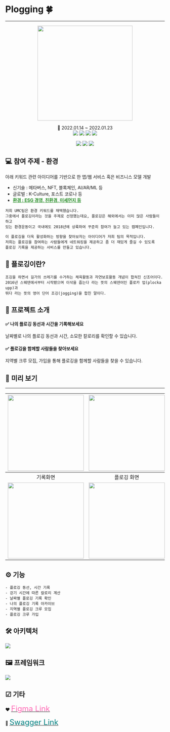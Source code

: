# Plogging 🍀
-------
<p align="center"><img src = "https://user-images.githubusercontent.com/59572441/149891068-21479ecc-84d3-4d2d-94a5-5e35ed685689.png" height="300"/></p>
<div align="center">📅 2022.01.14 ~ 2022.01.23 </div>

<div align="center">
<img src="https://img.shields.io/badge/Spring boot-6DB33F?style=flat&logo=Spring&logoColor=white"/></a> 
<img src="https://img.shields.io/badge/Android-3DDC84?style=flat&logo=Android&logoColor=white"/></a>
<img src="https://img.shields.io/badge/Java-007396?style=flat&logo=Java&logoColor=white"/></a>
<img src="https://img.shields.io/badge/Kotlin-7F52FF?style=flat&logo=Kotlin&logoColor=white"/></a>

<img src="https://img.shields.io/badge/MySQL-4479A1?style=flat&logo=MySQL&logoColor=white"/></a>
<img src="https://img.shields.io/badge/Swagger-85EA2D?style=flat&logo=Swagger&logoColor=white"/></a>
<img src="https://img.shields.io/badge/Figma-F24E1E?style=flat&logo=Figma&logoColor=white"/></a>
</div>


## 💻 참여 주제 - 환경
아래 키워드 관련 아이디어를 기반으로 한 앱/웹 서비스 혹은 비즈니스 모델 개발
- 신기술 : 메타버스, NFT, 블록체인, AI/AR/ML 등
- 글로벌 : K-Culture, 포스트 코로나 등
- <font color="#228B22"><strong><u> 환경 : ESG 경영, 친환경, 미세먼지 등</u></strong></font>
```
저희 UMC팀은 환경 키워드를 채택했습니다.
그중에서 플로깅이라는 것을 주제로 선정했는데요, 플로깅은 해외에서는 이미 많은 사람들이 하고
있는 환경운동이고 국내에도 2018년에 상륙하여 꾸준히 참여가 늘고 있는 캠페인입니다.

이 플로깅을 더욱 활성화하는 방향을 찾아보자는 아이디어가 저희 팀의 목적입니다.
저희는 플로깅을 참여하는 사람들에게 네트워킹을 제공하고 좀 더 재밌게 즐길 수 있도록
플로깅 기록을 제공하는 서비스를 만들고 있습니다.
```


## 🌳 플로깅이란?
```
조깅을 하면서 길가의 쓰레기를 수거하는 체육활동과 자연보호활동 개념이 합쳐진 신조어이다.
2016년 스웨덴에서부터 시작됐으며 이삭을 줍는다 라는 뜻의 스웨덴어인 플로카 업(plocka upp)과
뛰다 라는 뜻의 영어 단어 조깅(jogging)을 합친 말이다.
```


## 📢 프로젝트 소개 
#### ✅ 나의 플로깅 동선과 시간을 기록해보세요
날짜별로 나의 플로깅 동선과 시간, 소모한 칼로리를 확인할 수 있습니다.
#### ✅ 플로깅을 함께할 사람들을 찾아보세요
지역별 크루 모집, 가입을 통해 플로깅을 함께할 사람들을 찾을 수 있습니다.



## 👀 미리 보기
----
|<img width=240 src = "https://user-images.githubusercontent.com/59572441/150625814-4e4911b8-ab9b-4df3-b10b-cdc474e57827.png"/>|<img width=240 src = "https://user-images.githubusercontent.com/59572441/150625878-92b355d2-1f88-4384-a203-e4d96ec8bede.png"/>|<img width=240 src = "https://user-images.githubusercontent.com/59572441/150625933-42829323-65cf-4f1a-8af4-d5dfc942bcd7.png"/>|
|:------:|:---:|:---:|
|기록화면|플로깅 화면|크루 화면|
|<img width=240 src = "https://user-images.githubusercontent.com/59572441/150625757-aadcd0bf-5e9d-4af8-a534-cf1e33dfb59d.png"/>|<img width=240 src = "https://user-images.githubusercontent.com/59572441/150625908-d990376d-c842-4bb9-8737-b2f89379b63b.png"/>|<img width=240 src = "https://user-images.githubusercontent.com/59572441/150625994-b9017606-69a7-479e-ae4e-7306b2368dd2.png"/>|






## ⚙ 기능
```
- 플로깅 동선, 시간 기록
- 걷기 시간에 따른 칼로리 계산
- 날짜별 플로깅 기록 확인
- 나의 플로깅 기록 아카이브
- 지역별 플로깅 크루 모집
- 플로깅 크루 가입
```

## 🛠 아키텍처
<img src = "https://user-images.githubusercontent.com/59572441/150625357-9c353177-6e63-4e96-b290-f57b6d905dfb.png"/>


## 🖼 프레임워크
<img src = "https://user-images.githubusercontent.com/59572441/150626235-8d82e416-f466-4327-82c8-6c023214f653.png"/>


## ☑ 기타
❤ <a href="https://www.figma.com/file/trkEGjTmCxMH7gWqHQ5CRs/Plogging?node-id=0%3A1" target="_blank"><font size="5" color="		#FF69B4">Figma Link</a></font>

💚 <a href="http://byeongwoo.shop:8080/swagger-ui.html#" target="_blank"><font size="5" color="		#008080">Swagger Link</a></font>
